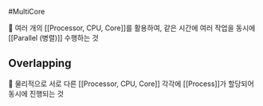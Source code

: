 #MultiCore

📌 여러 개의 [[Processor, CPU, Core]]를 활용하여, 같은 시간에 여러 작업을 동시에 [[Parallel (병렬)]] 수행하는 것 

## Overlapping
📌 물리적으로 서로 다른 [[Processor, CPU, Core]] 각각에 [[Process]]가 할당되어 동시에 진행되는 것 